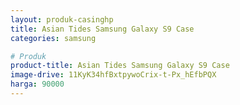 ```yaml
---
layout: produk-casinghp
title: Asian Tides Samsung Galaxy S9 Case
categories: samsung

# Produk
product-title: Asian Tides Samsung Galaxy S9 Case
image-drive: 11KyK34hfBxtpywoCrix-t-Px_hEfbPQX
harga: 90000
---
```

